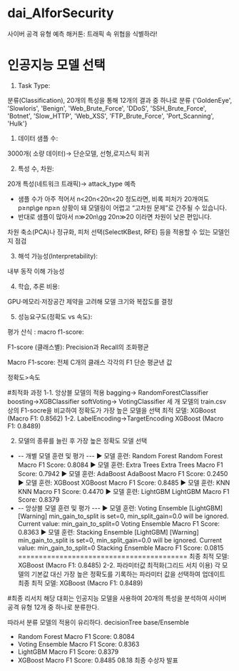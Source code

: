 # dai_AIforSecurity
사이버 공격 유형 예측 해커톤: 트래픽 속 위협을 식별하라!

# 인공지능 모델 선택
1. Task Type: 

분류(Classification), 20개의 특성을 통해 12개의 결과 중 하나로 분류 
{'GoldenEye', 'Slowloris', 'Benign', 'Web_Brute_Force', 'DDoS', 'SSH_Brute_Force', 'Botnet', 'Slow_HTTP', 'Web_XSS', 'FTP_Brute_Force', 'Port_Scanning', 'Hulk'}

1. 데이터 샘플 수: 

3000개( 소량 데이터)→ 단순모델, 선형,로지스틱 회귀

2. 특성 수, 차원:

20개 특성(네트워크 트래픽)→ attack_type 예측

- 샘플 수가 아주 적어서 n<20n<20n<20 정도라면, 비록 피처가 20개여도 p≥np\ge np≥n 상황이 돼 모델링이 어렵고 “고차원 문제”로 간주될 수 있습니다.
- 반대로 샘플이 많아서 n≫20n\gg 20n≫20 이라면 차원이 낮은 편입니다.

차원 축소(PCA)나 정규화, 피처 선택(SelectKBest, RFE) 등을 적용할 수 있는 모델인지 점검

3. 해석 가능성(Interpretability):

내부 동작 이해 가능성

4. 학습, 추론 비용:

GPU·메모리·저장공간 제약을 고려해 모델 크기와 복잡도를 결정

5. 성능요구도(정확도 vs 속도):

평가 산식 : macro f1-score: 

F1-score (클래스별): Precision과 Recall의 조화평균

Macro F1-score: 전체 C개의 클래스 각각의 F1 단순 평균낸 값

정확도>속도

#최적화 과정 
1-1. 앙상블 모델의 적용 
bagging→ RandomForestClassifier
boosting→XGBClassifier
softVoting→ VotingClassifier
세 개 모델의 train.csv 상의 F1-socre을 비교하여 정확도가 가장 높은 모델을 선택
최적 모델: XGBoost (Macro F1: 0.8562)
1-2. LabelEncoding→TargetEncoding
XGBoost (Macro F1: 0.8489) 

2. 모델의 종류를 늘린 후 가장 높은 정확도 모델 선택
- -- 개별 모델 훈련 및 평가 ---
▶ 모델 훈련: Random Forest Random Forest Macro F1 Score: 0.8084
▶ 모델 훈련: Extra Trees Extra Trees Macro F1 Score: 0.7942
▶ 모델 훈련: AdaBoost AdaBoost Macro F1 Score: 0.2450
▶ 모델 훈련: XGBoost XGBoost Macro F1 Score: 0.8485
▶ 모델 훈련: KNN KNN Macro F1 Score: 0.4470
▶ 모델 훈련: LightGBM LightGBM Macro F1 Score: 0.8379
- -- 앙상블 모델 훈련 및 평가 ---
▶ 모델 훈련: Voting Ensemble
[LightGBM] [Warning] min_gain_to_split is set=0, min_split_gain=0.0 will be ignored. Current value: min_gain_to_split=0
Voting Ensemble Macro F1 Score: 0.8363
▶ 모델 훈련: Stacking Ensemble
[LightGBM] [Warning] min_gain_to_split is set=0, min_split_gain=0.0 will be ignored. Current value: min_gain_to_split=0
Stacking Ensemble Macro F1 Score: 0.0815
=========================================
최종 최적 모델: XGBoost (Macro F1: 0.8485)
2-2. 파라미터값 최적화(그리드 서치 이용)
각 모델의 기본값 대신 가장 높은 정확도를 기록하는 파라미터 값을 선택하여 업데이트
최종 최적 모델: XGBoost (Macro F1: 0.8489)

#최종 리서치 
해당 대회는 인공지능 모델을 사용하여 20개의 특성을 분석하여 사이버 공격 유형 12개 중 하나로 분류한다. 

따라서 분류 모델의 적용이 유리하다. decisionTree base/Ensemble

- Random Forest Macro F1 Score: 0.8084
- Voting Ensemble Macro F1 Score: 0.8363
- LightGBM Macro F1 Score: 0.8379
- XGBoost Macro F1 Score: 0.8485
08.18
최종 수상자 발표
